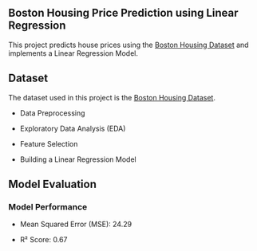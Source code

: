  ## Boston Housing Price Prediction using Linear Regression

This project predicts house prices using the [Boston Housing Dataset](https://www.kaggle.com/datasets/vikrishnan/boston-house-prices) and implements a Linear Regression Model.

## Dataset

The dataset used in this project is the [Boston Housing Dataset](https://www.kaggle.com/datasets/vikrishnan/boston-house-prices).


- Data Preprocessing

- Exploratory Data Analysis (EDA)

- Feature Selection

- Building a Linear Regression Model

## Model Evaluation

### Model Performance

- Mean Squared Error (MSE): 24.29

- R² Score: 0.67
